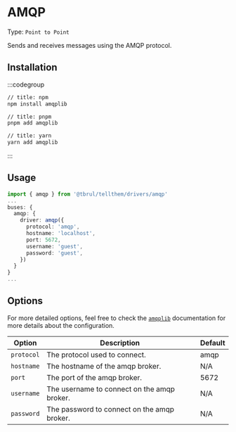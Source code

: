 # AMQP

Type: `Point to Point`

Sends and receives messages using the AMQP protocol.

## Installation

:::codegroup
```sh
// title: npm
npm install amqplib
```

```sh
// title: pnpm
pnpm add amqplib
```

```sh
// title: yarn
yarn add amqplib
```
:::

## Usage

```ts
import { amqp } from '@tbrul/tellthem/drivers/amqp'
...
buses: {
  amqp: {
    driver: amqp({
      protocol: 'amqp',
      hostname: 'localhost',
      port: 5672,
      username: 'guest',
      password: 'guest',
    })
  }
}
...
```

## Options

For more detailed options, feel free to check the [`amqplib`](https://amqp-node.github.io/amqplib/channel_api.html) documentation for more details about the configuration.

| Option     | Description                                 | Default |
|------------|---------------------------------------------|--------|
| `protocol` | The protocol used to connect.               | amqp   |
| `hostname` | The hostname of the amqp broker.            | N/A    |
| `port`     | The port of the amqp broker.                | 5672   |
| `username` | The username to connect on the amqp broker. | N/A    |
| `password` | The password to connect on the amqp broker. | N/A    |
